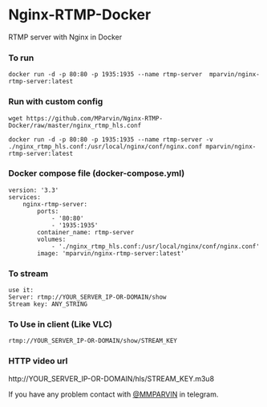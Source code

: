 # Nginx-RTMP-Docker
RTMP server with Nginx in Docker

### To run
```
docker run -d -p 80:80 -p 1935:1935 --name rtmp-server  mparvin/nginx-rtmp-server:latest
```

### Run with custom config
```
wget https://github.com/MParvin/Nginx-RTMP-Docker/raw/master/nginx_rtmp_hls.conf

docker run -d -p 80:80 -p 1935:1935 --name rtmp-server -v ./nginx_rtmp_hls.conf:/usr/local/nginx/conf/nginx.conf mparvin/nginx-rtmp-server:latest
```

### Docker compose file (docker-compose.yml)
```
version: '3.3'
services:
    nginx-rtmp-server:
        ports:
            - '80:80'
            - '1935:1935'
        container_name: rtmp-server
        volumes:
            - './nginx_rtmp_hls.conf:/usr/local/nginx/conf/nginx.conf'
        image: 'mparvin/nginx-rtmp-server:latest'
```

### To stream
```
use it:
Server: rtmp://YOUR_SERVER_IP-OR-DOMAIN/show
Stream key: ANY_STRING
```

### To Use in client (Like VLC)
```
rtmp://YOUR_SERVER_IP-OR-DOMAIN/show/STREAM_KEY
```

### HTTP video url

http://YOUR_SERVER_IP-OR-DOMAIN/hls/STREAM_KEY.m3u8

If you have any problem contact with [@MMPARVIN](https://telegram.me/mmparvin) in telegram.
